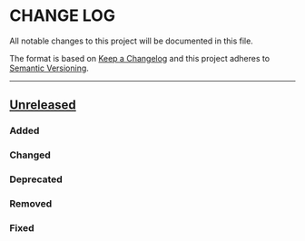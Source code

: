 # CHANGE LOG
All notable changes to this project will be documented in this file.

The format is based on [Keep a Changelog](http://keepachangelog.com/)
and this project adheres to [Semantic Versioning](http://semver.org/).

----
## [Unreleased]

### Added

### Changed

### Deprecated

### Removed

### Fixed

<!-- Releases -->
[Unreleased]: https://github.com/cucumber/common/compare/vscode/v0.0.1...main
[0.0.1]:      https://github.com/cucumber/common/tree/vscode/v0.0.1

<!-- Contributors in alphabetical order -->
[aslakhellesoy]:    https://github.com/aslakhellesoy
